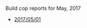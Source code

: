 Build cop reports for May, 2017

* [2017/05/01](https://bitbucket.org/osrf/gazebo/wiki/buildcop/2017/05/01)